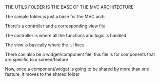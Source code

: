THE UTILS FOLDER IS THE BASE OF THE MVC ARCHITECTURE

The sample folder is just a base for the MVC arch.

There's a controller and a corresponding view file

The controller is where all the functions and logic is handled

The view is basically where the UI lives

There can also be a widget/component file, this file
is for components that are specific to a screen/feature

Now, once a component/widget is going to be shared by more than one feature, it moves to the shared folder